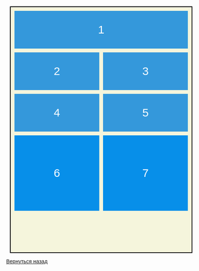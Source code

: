 <style>
    body {
      margin: 0;
      font-family: Arial, sans-serif;
    }

    .grid-container {
      display: grid;
      grid-template-columns: 1fr 1fr;
      grid-template-rows: 100px 100px 100px 300px;
      background-color: beige;
      margin: 10px;
      padding: 10px;
      gap: 10px;
      border: 2px solid black;
    }

    .grid-item {
      background-color: #3498db;
      color: #fff;
      height: 100px;
      display: flex;
      align-items: center;
      justify-content: center;
      font-size: 30px;
    }

    .grid-custom-item {
      background-color: #078fe9;
      height: 200px;
    }

    .grid-row-item {
      grid-column: span 2;
    }
  </style>

<div class="grid-container">
    <div class="grid-item grid-row-item">1</div>
    <div class="grid-item">2</div>
    <div class="grid-item">3</div>
    <div class="grid-item">4</div>
    <div class="grid-item">5</div>
    <div class="grid-item grid-custom-item">6</div>
    <div class="grid-item grid-custom-item">7</div>
</div>

[Вернуться назад](../Adaptive-Design.md)